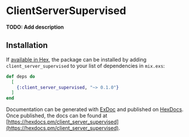 # ClientServerSupervised

**TODO: Add description**

## Installation

If [available in Hex](https://hex.pm/docs/publish), the package can be installed
by adding `client_server_supervised` to your list of dependencies in `mix.exs`:

```elixir
def deps do
  [
    {:client_server_supervised, "~> 0.1.0"}
  ]
end
```

Documentation can be generated with [ExDoc](https://github.com/elixir-lang/ex_doc)
and published on [HexDocs](https://hexdocs.pm). Once published, the docs can
be found at [https://hexdocs.pm/client_server_supervised](https://hexdocs.pm/client_server_supervised).

